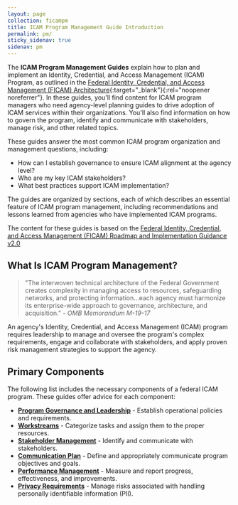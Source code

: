 ```yaml
---
layout: page
collection: ficampm
title: ICAM Program Management Guide Introduction
permalink: pm/
sticky_sidenav: true
sidenav: pm
---
```


The **ICAM Program Management Guides** explain how to plan and implement an Identity, Credential, and Access Management (ICAM) Program, as outlined in the [Federal Identity, Credential, and Access Management (FICAM) Architecture](../../arch/){:target="_blank"}{:rel="noopener noreferrer"}. In these guides, you'll find content for ICAM program managers who need agency-level planning guides to drive adoption of ICAM services within their organizations. You'll also find information on how to govern the program, identify and communicate with stakeholders, manage risk, and other related topics.

These guides answer the most common ICAM program organization and management questions, including:

- How can I establish governance to ensure ICAM alignment at the agency level?
- Who are my key ICAM stakeholders?
- What best practices support ICAM implementation?

The guides are organized by sections, each of which describes an essential feature of ICAM program management, including recommendations and lessons learned from agencies who have implemented ICAM programs.

The content for these guides is based on the [Federal Identity, Credential, and Access Management (FICAM) Roadmap and Implementation Guidance v2.0](https://www.idmanagement.gov/docs/roadmap-ficam.pdf)

## What Is ICAM Program Management?

> "The interwoven technical architecture of the Federal Government creates complexity in managing access to resources, safeguarding networks, and protecting information...each agency must harmonize its enterprise-wide approach to governance, architecture, and acquisition." - *OMB Memorandum M-19-17*

An agency's Identity, Credential, and Access Management (ICAM) program requires leadership to manage and oversee the program's complex requirements, engage and collaborate with stakeholders, and apply proven risk management strategies to support the agency.

## Primary Components

The following list includes the necessary components of a federal ICAM program. These guides offer advice for each component:

- [**Program Governance and Leadership**](../pm/governance/) - Establish operational policies and requirements.
- [**Workstreams**](../pm/workstreams/) - Categorize tasks and assign them to the proper resources.
- [**Stakeholder Management**](../pm/stakeholders/) - Identify and communicate with stakeholders.
- [**Communication Plan**](../pm/comm/) - Define and appropriately communicate program objectives and goals.
- [**Performance Management**](../pm/performance/) - Measure and report progress, effectiveness, and improvements.
- [**Privacy Requirements**](../pm/privacy/) - Manage risks associated with handling personally identifiable information (PII).
